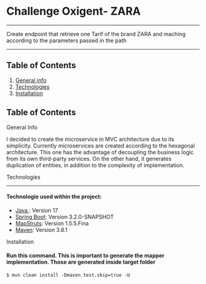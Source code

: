 # Challenge Oxigent- ZARA
****
Create endpoint that retrieve one Tarif of the brand ZARA and maching according to the parameters passed in the path

***
## Table of Contents
1. [General info](#general-info)
2. [Technologies](#technologies)
3. [Installation](#installation)


## Table of Contents
<a name="general-info">General Info</a>

I decided to create the microservice in MVC architecture due to its simplicity. Currently microservices are created according to the hexagonal architecture. This one has the advantage of decoupling the business logic from its own third-party services. On the other hand, it generates duplication of entities, in addition to the complexity of implementation.

<a name="technologies">Technologies</a>
***
#### Technologie used within the project:
* [Java ](https://www.oracle.com/java/technologies/): Version 17
* [Spring Boot](https://spring.io/projects/spring-boot): Version 3.2.0-SNAPSHOT 
* [MapStruts](https://mapstruct.org/): Version 1.5.5.Fina
* [Maven](https://maven.apache.org/): Version  3.8.1

<a name="technologies">Installation</a>
#### Run this command. This is important to generate the mapper implementation. Those are generated inside target folder
```
$ mvn clean install -Dmaven.test.skip=true -U

